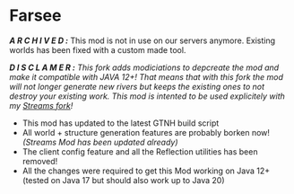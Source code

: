 # Farsee

***A R C H I V E D :*** This mod is not in use on our servers anymore. Existing worlds has been fixed with a custom made tool.

***D I S C L A M E R :** This fork adds modiciations to depcreate the mod and make it compatible with JAVA 12+! That means that with this fork the mod will not longer generate new rivers but keeps the existing ones to not destroy your existing work. This mod is intented to be used explicitely with my [Streams fork](https://github.com/Pilzinsel64/Streams)!*

- This mod has updated to the latest GTNH build script
- All world + structure generation features are probably borken now! *(Streams Mod has been updated already)*
- The client config feature and all the Reflection utilities has been removed!
- All the changes were required to get this Mod working on Java 12+ (tested on Java 17 but should also work up to Java 20)
